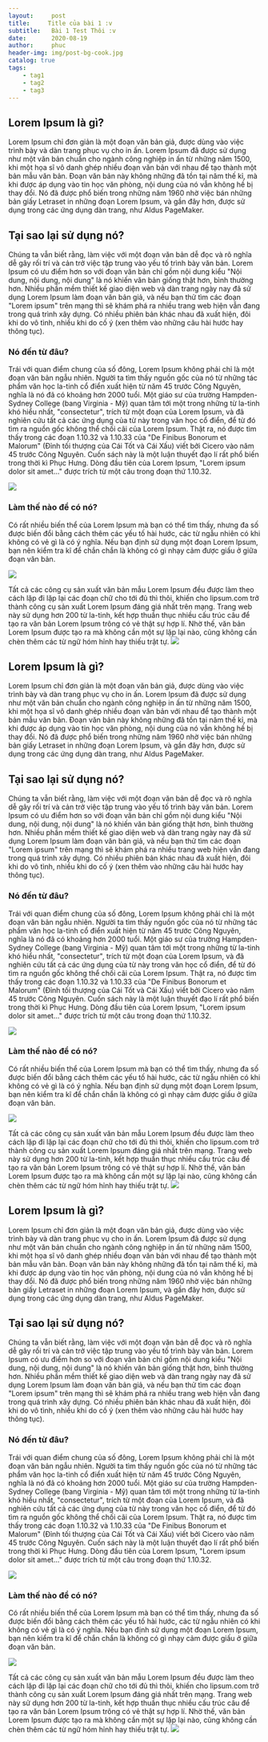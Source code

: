 ```yaml
---
layout:     post
title:     Title của bài 1 :v
subtitle:   Bài 1 Test Thôi :v
date:       2020-08-19
author:     phuc
header-img: img/post-bg-cook.jpg
catalog: true
tags:
    - tag1
    - tag2
    - tag3
---
```


## Lorem Ipsum là gì?

Lorem Ipsum chỉ đơn giản là một đoạn văn bản giả, được dùng vào việc trình bày và dàn trang phục vụ cho in ấn. Lorem Ipsum đã được sử dụng như một văn bản chuẩn cho ngành công nghiệp in ấn từ những năm 1500, khi một họa sĩ vô danh ghép nhiều đoạn văn bản với nhau để tạo thành một bản mẫu văn bản. Đoạn văn bản này không những đã tồn tại năm thế kỉ, mà khi được áp dụng vào tin học văn phòng, nội dung của nó vẫn không hề bị thay đổi. Nó đã được phổ biến trong những năm 1960 nhờ việc bán những bản giấy Letraset in những đoạn Lorem Ipsum, và gần đây hơn, được sử dụng trong các ứng dụng dàn trang, như Aldus PageMaker.

## Tại sao lại sử dụng nó?

Chúng ta vẫn biết rằng, làm việc với một đoạn văn bản dễ đọc và rõ nghĩa dễ gây rối trí và cản trở việc tập trung vào yếu tố trình bày văn bản. Lorem Ipsum có ưu điểm hơn so với đoạn văn bản chỉ gồm nội dung kiểu "Nội dung, nội dung, nội dung" là nó khiến văn bản giống thật hơn, bình thường hơn. Nhiều phần mềm thiết kế giao diện web và dàn trang ngày nay đã sử dụng Lorem Ipsum làm đoạn văn bản giả, và nếu bạn thử tìm các đoạn "Lorem ipsum" trên mạng thì sẽ khám phá ra nhiều trang web hiện vẫn đang trong quá trình xây dựng. Có nhiều phiên bản khác nhau đã xuất hiện, đôi khi do vô tình, nhiều khi do cố ý (xen thêm vào những câu hài hước hay thông tục).
### Nó đến từ đâu?

Trái với quan điểm chung của số đông, Lorem Ipsum không phải chỉ là một đoạn văn bản ngẫu nhiên. Người ta tìm thấy nguồn gốc của nó từ những tác phẩm văn học la-tinh cổ điển xuất hiện từ năm 45 trước Công Nguyên, nghĩa là nó đã có khoảng hơn 2000 tuổi. Một giáo sư của trường Hampden-Sydney College (bang Virginia - Mỹ) quan tâm tới một trong những từ la-tinh khó hiểu nhất, "consectetur", trích từ một đoạn của Lorem Ipsum, và đã nghiên cứu tất cả các ứng dụng của từ này trong văn học cổ điển, để từ đó tìm ra nguồn gốc không thể chối cãi của Lorem Ipsum. Thật ra, nó được tìm thấy trong các đoạn 1.10.32 và 1.10.33 của "De Finibus Bonorum et Malorum" (Đỉnh tối thượng của Cái Tốt và Cái Xấu) viết bởi Cicero vào năm 45 trước Công Nguyên. Cuốn sách này là một luận thuyết đạo lí rất phổ biến trong thời kì Phục Hưng. Dòng đầu tiên của Lorem Ipsum, "Lorem ipsum dolor sit amet..." được trích từ một câu trong đoạn thứ 1.10.32.

![](https://cdn.mos.cms.futurecdn.net/RdxhPVv8fAyM6oHsRgF6dH-650-80.png)

### Làm thế nào để có nó?

Có rất nhiều biến thể của Lorem Ipsum mà bạn có thể tìm thấy, nhưng đa số được biến đổi bằng cách thêm các yếu tố hài hước, các từ ngẫu nhiên có khi không có vẻ gì là có ý nghĩa. Nếu bạn định sử dụng một đoạn Lorem Ipsum, bạn nên kiểm tra kĩ để chắn chắn là không có gì nhạy cảm được giấu ở giữa đoạn văn bản.

![](https://images.ifanr.cn/wp-content/uploads/2018/06/WWDC-10.jpg)

Tất cả các công cụ sản xuất văn bản mẫu Lorem Ipsum đều được làm theo cách lặp đi lặp lại các đoạn chữ cho tới đủ thì thôi, khiến cho lipsum.com trở thành công cụ sản xuất Lorem Ipsum đáng giá nhất trên mạng. Trang web này sử dụng hơn 200 từ la-tinh, kết hợp thuần thục nhiều cấu trúc câu để tạo ra văn bản Lorem Ipsum trông có vẻ thật sự hợp lí. Nhờ thế, văn bản Lorem Ipsum được tạo ra mà không cần một sự lặp lại nào, cũng không cần chèn thêm các từ ngữ hóm hỉnh hay thiếu trật tự.
![](https://cdn.mos.cms.futurecdn.net/4tbGCxGUGsH9VwSLsfMDK5-650-80.png)

## Lorem Ipsum là gì?

Lorem Ipsum chỉ đơn giản là một đoạn văn bản giả, được dùng vào việc trình bày và dàn trang phục vụ cho in ấn. Lorem Ipsum đã được sử dụng như một văn bản chuẩn cho ngành công nghiệp in ấn từ những năm 1500, khi một họa sĩ vô danh ghép nhiều đoạn văn bản với nhau để tạo thành một bản mẫu văn bản. Đoạn văn bản này không những đã tồn tại năm thế kỉ, mà khi được áp dụng vào tin học văn phòng, nội dung của nó vẫn không hề bị thay đổi. Nó đã được phổ biến trong những năm 1960 nhờ việc bán những bản giấy Letraset in những đoạn Lorem Ipsum, và gần đây hơn, được sử dụng trong các ứng dụng dàn trang, như Aldus PageMaker.

## Tại sao lại sử dụng nó?

Chúng ta vẫn biết rằng, làm việc với một đoạn văn bản dễ đọc và rõ nghĩa dễ gây rối trí và cản trở việc tập trung vào yếu tố trình bày văn bản. Lorem Ipsum có ưu điểm hơn so với đoạn văn bản chỉ gồm nội dung kiểu "Nội dung, nội dung, nội dung" là nó khiến văn bản giống thật hơn, bình thường hơn. Nhiều phần mềm thiết kế giao diện web và dàn trang ngày nay đã sử dụng Lorem Ipsum làm đoạn văn bản giả, và nếu bạn thử tìm các đoạn "Lorem ipsum" trên mạng thì sẽ khám phá ra nhiều trang web hiện vẫn đang trong quá trình xây dựng. Có nhiều phiên bản khác nhau đã xuất hiện, đôi khi do vô tình, nhiều khi do cố ý (xen thêm vào những câu hài hước hay thông tục).
### Nó đến từ đâu?

Trái với quan điểm chung của số đông, Lorem Ipsum không phải chỉ là một đoạn văn bản ngẫu nhiên. Người ta tìm thấy nguồn gốc của nó từ những tác phẩm văn học la-tinh cổ điển xuất hiện từ năm 45 trước Công Nguyên, nghĩa là nó đã có khoảng hơn 2000 tuổi. Một giáo sư của trường Hampden-Sydney College (bang Virginia - Mỹ) quan tâm tới một trong những từ la-tinh khó hiểu nhất, "consectetur", trích từ một đoạn của Lorem Ipsum, và đã nghiên cứu tất cả các ứng dụng của từ này trong văn học cổ điển, để từ đó tìm ra nguồn gốc không thể chối cãi của Lorem Ipsum. Thật ra, nó được tìm thấy trong các đoạn 1.10.32 và 1.10.33 của "De Finibus Bonorum et Malorum" (Đỉnh tối thượng của Cái Tốt và Cái Xấu) viết bởi Cicero vào năm 45 trước Công Nguyên. Cuốn sách này là một luận thuyết đạo lí rất phổ biến trong thời kì Phục Hưng. Dòng đầu tiên của Lorem Ipsum, "Lorem ipsum dolor sit amet..." được trích từ một câu trong đoạn thứ 1.10.32.

![](https://cdn.mos.cms.futurecdn.net/RdxhPVv8fAyM6oHsRgF6dH-650-80.png)

### Làm thế nào để có nó?

Có rất nhiều biến thể của Lorem Ipsum mà bạn có thể tìm thấy, nhưng đa số được biến đổi bằng cách thêm các yếu tố hài hước, các từ ngẫu nhiên có khi không có vẻ gì là có ý nghĩa. Nếu bạn định sử dụng một đoạn Lorem Ipsum, bạn nên kiểm tra kĩ để chắn chắn là không có gì nhạy cảm được giấu ở giữa đoạn văn bản.

![](https://images.ifanr.cn/wp-content/uploads/2018/06/WWDC-10.jpg)

Tất cả các công cụ sản xuất văn bản mẫu Lorem Ipsum đều được làm theo cách lặp đi lặp lại các đoạn chữ cho tới đủ thì thôi, khiến cho lipsum.com trở thành công cụ sản xuất Lorem Ipsum đáng giá nhất trên mạng. Trang web này sử dụng hơn 200 từ la-tinh, kết hợp thuần thục nhiều cấu trúc câu để tạo ra văn bản Lorem Ipsum trông có vẻ thật sự hợp lí. Nhờ thế, văn bản Lorem Ipsum được tạo ra mà không cần một sự lặp lại nào, cũng không cần chèn thêm các từ ngữ hóm hỉnh hay thiếu trật tự.
![](https://cdn.mos.cms.futurecdn.net/4tbGCxGUGsH9VwSLsfMDK5-650-80.png)
## Lorem Ipsum là gì?

Lorem Ipsum chỉ đơn giản là một đoạn văn bản giả, được dùng vào việc trình bày và dàn trang phục vụ cho in ấn. Lorem Ipsum đã được sử dụng như một văn bản chuẩn cho ngành công nghiệp in ấn từ những năm 1500, khi một họa sĩ vô danh ghép nhiều đoạn văn bản với nhau để tạo thành một bản mẫu văn bản. Đoạn văn bản này không những đã tồn tại năm thế kỉ, mà khi được áp dụng vào tin học văn phòng, nội dung của nó vẫn không hề bị thay đổi. Nó đã được phổ biến trong những năm 1960 nhờ việc bán những bản giấy Letraset in những đoạn Lorem Ipsum, và gần đây hơn, được sử dụng trong các ứng dụng dàn trang, như Aldus PageMaker.

## Tại sao lại sử dụng nó?

Chúng ta vẫn biết rằng, làm việc với một đoạn văn bản dễ đọc và rõ nghĩa dễ gây rối trí và cản trở việc tập trung vào yếu tố trình bày văn bản. Lorem Ipsum có ưu điểm hơn so với đoạn văn bản chỉ gồm nội dung kiểu "Nội dung, nội dung, nội dung" là nó khiến văn bản giống thật hơn, bình thường hơn. Nhiều phần mềm thiết kế giao diện web và dàn trang ngày nay đã sử dụng Lorem Ipsum làm đoạn văn bản giả, và nếu bạn thử tìm các đoạn "Lorem ipsum" trên mạng thì sẽ khám phá ra nhiều trang web hiện vẫn đang trong quá trình xây dựng. Có nhiều phiên bản khác nhau đã xuất hiện, đôi khi do vô tình, nhiều khi do cố ý (xen thêm vào những câu hài hước hay thông tục).
### Nó đến từ đâu?

Trái với quan điểm chung của số đông, Lorem Ipsum không phải chỉ là một đoạn văn bản ngẫu nhiên. Người ta tìm thấy nguồn gốc của nó từ những tác phẩm văn học la-tinh cổ điển xuất hiện từ năm 45 trước Công Nguyên, nghĩa là nó đã có khoảng hơn 2000 tuổi. Một giáo sư của trường Hampden-Sydney College (bang Virginia - Mỹ) quan tâm tới một trong những từ la-tinh khó hiểu nhất, "consectetur", trích từ một đoạn của Lorem Ipsum, và đã nghiên cứu tất cả các ứng dụng của từ này trong văn học cổ điển, để từ đó tìm ra nguồn gốc không thể chối cãi của Lorem Ipsum. Thật ra, nó được tìm thấy trong các đoạn 1.10.32 và 1.10.33 của "De Finibus Bonorum et Malorum" (Đỉnh tối thượng của Cái Tốt và Cái Xấu) viết bởi Cicero vào năm 45 trước Công Nguyên. Cuốn sách này là một luận thuyết đạo lí rất phổ biến trong thời kì Phục Hưng. Dòng đầu tiên của Lorem Ipsum, "Lorem ipsum dolor sit amet..." được trích từ một câu trong đoạn thứ 1.10.32.

![](https://cdn.mos.cms.futurecdn.net/RdxhPVv8fAyM6oHsRgF6dH-650-80.png)

### Làm thế nào để có nó?

Có rất nhiều biến thể của Lorem Ipsum mà bạn có thể tìm thấy, nhưng đa số được biến đổi bằng cách thêm các yếu tố hài hước, các từ ngẫu nhiên có khi không có vẻ gì là có ý nghĩa. Nếu bạn định sử dụng một đoạn Lorem Ipsum, bạn nên kiểm tra kĩ để chắn chắn là không có gì nhạy cảm được giấu ở giữa đoạn văn bản.

![](https://images.ifanr.cn/wp-content/uploads/2018/06/WWDC-10.jpg)

Tất cả các công cụ sản xuất văn bản mẫu Lorem Ipsum đều được làm theo cách lặp đi lặp lại các đoạn chữ cho tới đủ thì thôi, khiến cho lipsum.com trở thành công cụ sản xuất Lorem Ipsum đáng giá nhất trên mạng. Trang web này sử dụng hơn 200 từ la-tinh, kết hợp thuần thục nhiều cấu trúc câu để tạo ra văn bản Lorem Ipsum trông có vẻ thật sự hợp lí. Nhờ thế, văn bản Lorem Ipsum được tạo ra mà không cần một sự lặp lại nào, cũng không cần chèn thêm các từ ngữ hóm hỉnh hay thiếu trật tự.
![](https://cdn.mos.cms.futurecdn.net/4tbGCxGUGsH9VwSLsfMDK5-650-80.png)
